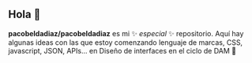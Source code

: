 ## Hola 👋
**pacobeldadiaz/pacobeldadiaz** es mi ✨ _especial_ ✨ repositorio.
Aquí hay algunas ideas con las que estoy comenzando lenguaje de marcas, CSS, javascript, JSON, APIs... en Diseño de interfaces en el ciclo de DAM 🌱

